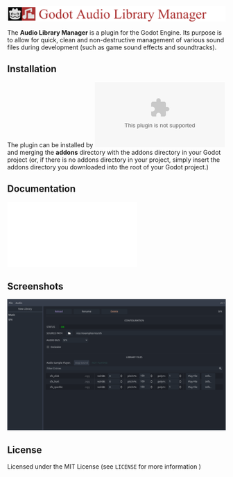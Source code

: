![Audio Library Manager for Godot 4](docs/title_audiolibrarymanager.png)

The **Audio Library Manager** is a plugin for the Godot Engine. Its purpose is to allow for quick, clean and non-destructive management of various sound files during development (such as game sound effects and soundtracks).

## Installation

The plugin can be installed by ![downloading a copy from this github repo](https://github.com/kosmossen/godot_audio_library_manager/releases/latest/download/godot_audio_library_manager.zip) and merging the **addons** directory with the addons directory in your Godot project (or, if there is no addons directory in your project, simply insert the addons directory you downloaded into the root of your Godot project.)

## Documentation

![Getting Started](docs/getting_started.md)

## Screenshots

![Main interface](docs/getting_started_2.png)

## License

Licensed under the MIT License (see `LICENSE` for more information )
